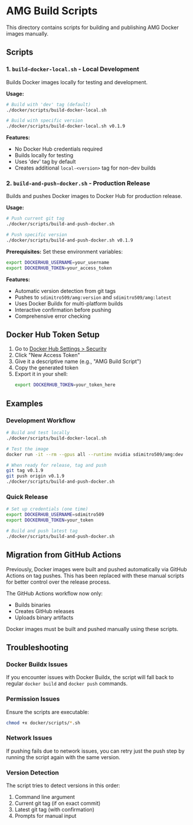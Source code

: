 # AMG Build Scripts

This directory contains scripts for building and publishing AMG Docker images manually.

## Scripts

### 1. `build-docker-local.sh` - Local Development

Builds Docker images locally for testing and development.

**Usage:**
```bash
# Build with 'dev' tag (default)
./docker/scripts/build-docker-local.sh

# Build with specific version
./docker/scripts/build-docker-local.sh v0.1.9
```

**Features:**
- No Docker Hub credentials required
- Builds locally for testing
- Uses 'dev' tag by default
- Creates additional `local-<version>` tag for non-dev builds

### 2. `build-and-push-docker.sh` - Production Release

Builds and pushes Docker images to Docker Hub for production release.

**Usage:**
```bash
# Push current git tag
./docker/scripts/build-and-push-docker.sh

# Push specific version
./docker/scripts/build-and-push-docker.sh v0.1.9
```

**Prerequisites:**
Set these environment variables:
```bash
export DOCKERHUB_USERNAME=your_username
export DOCKERHUB_TOKEN=your_access_token
```

**Features:**
- Automatic version detection from git tags
- Pushes to `sdimitro509/amg:version` and `sdimitro509/amg:latest`
- Uses Docker Buildx for multi-platform builds
- Interactive confirmation before pushing
- Comprehensive error checking

## Docker Hub Token Setup

1. Go to [Docker Hub Settings > Security](https://hub.docker.com/settings/security)
2. Click "New Access Token"
3. Give it a descriptive name (e.g., "AMG Build Script")
4. Copy the generated token
5. Export it in your shell:
   ```bash
   export DOCKERHUB_TOKEN=your_token_here
   ```

## Examples

### Development Workflow
```bash
# Build and test locally
./docker/scripts/build-docker-local.sh

# Test the image
docker run -it --rm --gpus all --runtime nvidia sdimitro509/amg:dev

# When ready for release, tag and push
git tag v0.1.9
git push origin v0.1.9
./docker/scripts/build-and-push-docker.sh
```

### Quick Release
```bash
# Set up credentials (one time)
export DOCKERHUB_USERNAME=sdimitro509
export DOCKERHUB_TOKEN=your_token

# Build and push latest tag
./docker/scripts/build-and-push-docker.sh
```

## Migration from GitHub Actions

Previously, Docker images were built and pushed automatically via GitHub Actions on tag pushes. This has been replaced with these manual scripts for better control over the release process.

The GitHub Actions workflow now only:
- Builds binaries
- Creates GitHub releases
- Uploads binary artifacts

Docker images must be built and pushed manually using these scripts.

## Troubleshooting

### Docker Buildx Issues
If you encounter issues with Docker Buildx, the script will fall back to regular `docker build` and `docker push` commands.

### Permission Issues
Ensure the scripts are executable:
```bash
chmod +x docker/scripts/*.sh
```

### Network Issues
If pushing fails due to network issues, you can retry just the push step by running the script again with the same version.

### Version Detection
The script tries to detect versions in this order:
1. Command line argument
2. Current git tag (if on exact commit)
3. Latest git tag (with confirmation)
4. Prompts for manual input
